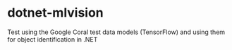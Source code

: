 # dotnet-mlvision
Test using the Google Coral test data models (TensorFlow) and using them for object identification in .NET
